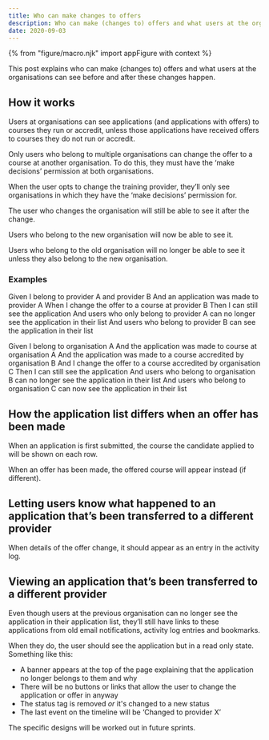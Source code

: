 ```yaml
---
title: Who can make changes to offers
description: Who can make (changes to) offers and what users at the organisations can see before and after these changes happen
date: 2020-09-03
---
```


{% from "figure/macro.njk" import appFigure with context %}

This post explains who can make (changes to) offers and what users at the organisations can see before and after these changes happen.

## How it works

Users at organisations can see applications (and applications with offers) to courses they run or accredit, unless those applications have received offers to courses they do not run or accredit.

Only users who belong to multiple organisations can change the offer to a course at another organisation. To do this, they must have the ‘make decisions’ permission at both organisations.

When the user opts to change the training provider, they’ll only see organisations in which they have the ‘make decisions’ permission for.

The user who changes the organisation will still be able to see it after the change.

Users who belong to the new organisation will now be able to see it.

Users who belong to the old organisation will no longer be able to see it unless they also belong to the new organisation.

### Examples

Given I belong to provider A and provider B
And an application was made to provider A
When I change the offer to a course at provider B
Then I can still see the application
And users who only belong to provider A can no longer see the application in their list
And users who belong to provider B can see the application in their list

Given I belong to organisation A
And the application was made to course at organisation A
And the application was made to a course accredited by organisation B
And I change the offer to a course accredited by organisation C
Then I can still see the application
And users who belong to organisation B can no longer see the application in their list
And users who belong to organisation C can now see the application in their list

## How the application list differs when an offer has been made

When an application is first submitted, the course the candidate applied to will be shown on each row.

When an offer has been made, the offered course will appear instead (if different).

## Letting users know what happened to an application that’s been transferred to a different provider

When details of the offer change, it should appear as an entry in the activity log.

## Viewing an application that’s been transferred to a different provider

Even though users at the previous organisation can no longer see the application in their application list, they’ll still have links to these applications from old email notifications, activity log entries and bookmarks.

When they do, the user should see the application but in a read only state. Something like this:

* A banner appears at the top of the page explaining that the application no longer belongs to them and why
* There will be no buttons or links that allow the user to change the application or offer in anyway
* The status tag is removed _or_ it's changed to a new status
* The last event on the timeline will be ‘Changed to provider X’

The specific designs will be worked out in future sprints.

